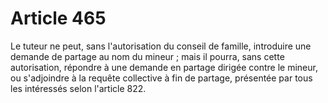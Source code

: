# Article 465

Le tuteur ne peut, sans l'autorisation du conseil de famille, introduire une demande de partage au nom du mineur ; mais il pourra, sans cette autorisation, répondre à une demande en partage dirigée contre le mineur, ou s'adjoindre à la requête collective à fin de partage, présentée par tous les intéressés selon l'article 822.

